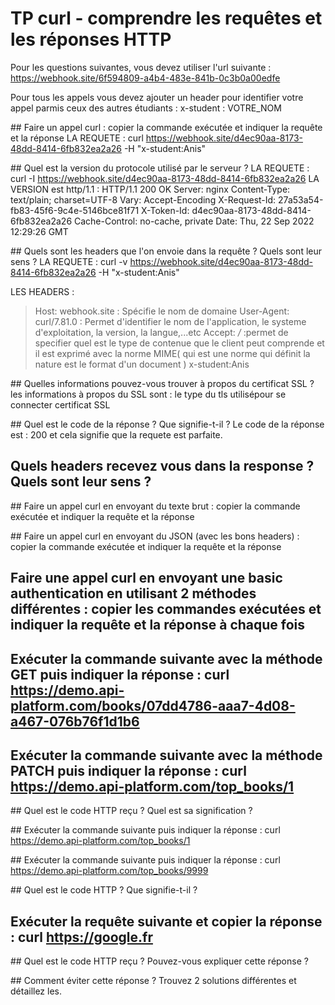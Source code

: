 # TP curl - comprendre les requêtes et les réponses HTTP

Pour les questions suivantes, vous devez utiliser l'url suivante : https://webhook.site/6f594809-a4b4-483e-841b-0c3b0a00edfe

Pour tous les appels vous devez ajouter un header pour identifier votre appel parmis ceux des autres étudiants : x-student : VOTRE_NOM

## Faire un appel curl : copier la commande exécutée et indiquer la requête et la réponse
LA REQUETE : 
	curl https://webhook.site/d4ec90aa-8173-48dd-8414-6fb832ea2a26 -H "x-student:Anis"

## Quel est la version du protocole utilisé par le serveur ?
LA REQUETE :
	curl -I  https://webhook.site/d4ec90aa-8173-48dd-8414-6fb832ea2a26
LA VERSION est http/1.1 :
HTTP/1.1 200 OK
Server: nginx
Content-Type: text/plain; charset=UTF-8
Vary: Accept-Encoding
X-Request-Id: 27a53a54-fb83-45f6-9c4e-5146bce81f71
X-Token-Id: d4ec90aa-8173-48dd-8414-6fb832ea2a26
Cache-Control: no-cache, private
Date: Thu, 22 Sep 2022 12:29:26 GMT

## Quels sont les headers que l'on envoie dans la requête ? Quels sont leur sens ?
LA REQUETE : 
	curl -v  https://webhook.site/d4ec90aa-8173-48dd-8414-6fb832ea2a26 -H "x-student:Anis"

LES HEADERS : 
> Host: webhook.site		: Spécifie le nom de domaine
> User-Agent: curl/7.81.0	: Permet d'identifier le nom de l'application, le systeme d'exploitation, la version, la langue,...etc
> Accept: */*	:permet de specifier quel est le type de contenue que le client peut comprende et il est exprimé avec la norme MIME( qui est une norme qui définit la nature est le format d'un document )
> x-student:Anis

## Quelles informations pouvez-vous trouver à propos du certificat SSL ?
les informations à propos du SSL sont :
	le type du tls utilisépour se connecter
	certificat SSL

## Quel est le code de la réponse ? Que signifie-t-il ?
Le code de la réponse est : 200 et cela signifie que la requete est parfaite.

## Quels headers recevez vous dans la response ? Quels sont leur sens ?


## Faire un appel curl en envoyant du texte brut : copier la commande exécutée et indiquer la requête et la réponse


## Faire un appel curl en envoyant du JSON (avec les bons headers) : copier la commande exécutée et indiquer la requête et la réponse


## Faire une appel curl en envoyant une basic authentication en utilisant 2 méthodes différentes : copier les commandes exécutées et indiquer la requête et la réponse à chaque fois 


## Exécuter la commande suivante avec la méthode GET puis indiquer la réponse : curl https://demo.api-platform.com/books/07dd4786-aaa7-4d08-a467-076b76f1d1b6 


## Exécuter la commande suivante avec la méthode PATCH  puis indiquer la réponse : curl https://demo.api-platform.com/top_books/1


## Quel est le code HTTP reçu ? Quel est sa signification ?


## Exécuter la commande suivante puis indiquer la réponse : curl https://demo.api-platform.com/top_books/1


## Exécuter la commande suivante puis indiquer la réponse : curl https://demo.api-platform.com/top_books/9999


## Quel est le code HTTP ? Que signifie-t-il ?


## Exécuter la requête suivante et copier la réponse : curl https://google.fr


## Quel est le code HTTP reçu ? Pouvez-vous expliquer cette réponse ?


## Comment éviter cette réponse ? Trouvez 2 solutions différentes et détaillez les.
